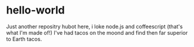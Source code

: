 # hello-world
Just another repositry
hubot here, i loke node.js and coffeescript (that's what I'm made of!)
I've had tacos on the moond and find then far superior to Earth tacos.
